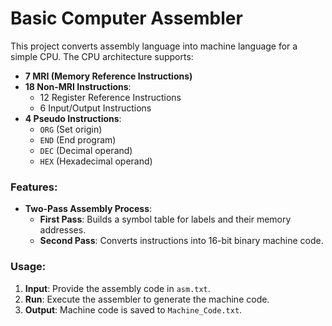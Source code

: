 # Basic Computer Assembler

This project converts assembly language into machine language for a simple CPU. The CPU architecture supports:

- **7 MRI (Memory Reference Instructions)**  
- **18 Non-MRI Instructions**:  
  - 12 Register Reference Instructions  
  - 6 Input/Output Instructions  
- **4 Pseudo Instructions**:  
  - `ORG` (Set origin)  
  - `END` (End program)  
  - `DEC` (Decimal operand)  
  - `HEX` (Hexadecimal operand)  

### Features:
- **Two-Pass Assembly Process**:  
  - **First Pass**: Builds a symbol table for labels and their memory addresses.  
  - **Second Pass**: Converts instructions into 16-bit binary machine code.  

### Usage:
1. **Input**: Provide the assembly code in `asm.txt`.  
2. **Run**: Execute the assembler to generate the machine code.  
3. **Output**: Machine code is saved to `Machine_Code.txt`.
